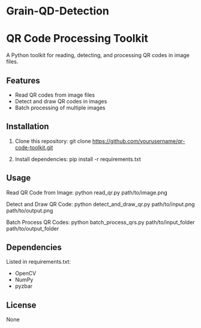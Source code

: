 # Grain-QD-Detection

# QR Code Processing Toolkit

A Python toolkit for reading, detecting, and processing QR codes in image files.

## Features
- Read QR codes from image files
- Detect and draw QR codes in images
- Batch processing of multiple images

## Installation

1. Clone this repository:
   git clone https://github.com/yourusername/qr-code-toolkit.git

2. Install dependencies:
   pip install -r requirements.txt

## Usage

Read QR Code from Image:
python read_qr.py path/to/image.png

Detect and Draw QR Code:
python detect_and_draw_qr.py path/to/input.png path/to/output.png

Batch Process QR Codes:
python batch_process_qrs.py path/to/input_folder path/to/output_folder

## Dependencies
Listed in requirements.txt:
- OpenCV
- NumPy
- pyzbar

## License
None
